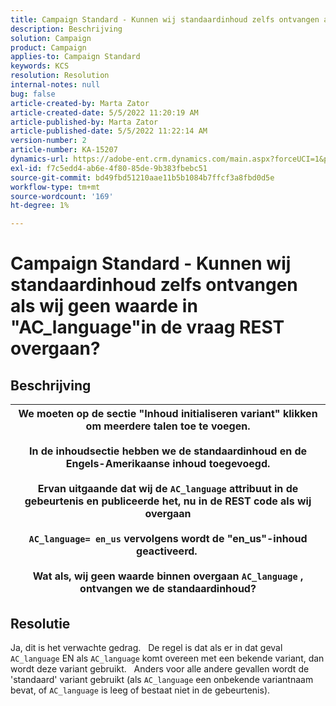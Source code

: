 ```yaml
---
title: Campaign Standard - Kunnen wij standaardinhoud zelfs ontvangen als wij geen waarde in "AC_language"in de vraag REST overgaan?
description: Beschrijving
solution: Campaign
product: Campaign
applies-to: Campaign Standard
keywords: KCS
resolution: Resolution
internal-notes: null
bug: false
article-created-by: Marta Zator
article-created-date: 5/5/2022 11:20:19 AM
article-published-by: Marta Zator
article-published-date: 5/5/2022 11:22:14 AM
version-number: 2
article-number: KA-15207
dynamics-url: https://adobe-ent.crm.dynamics.com/main.aspx?forceUCI=1&pagetype=entityrecord&etn=knowledgearticle&id=64ef1f53-65cc-ec11-a7b5-6045bd00dbbc
exl-id: f7c5edd4-ab6e-4f80-85de-9b383fbebc51
source-git-commit: bd49fbd51210aae11b5b1084b7ffcf3a8fbd0d5e
workflow-type: tm+mt
source-wordcount: '169'
ht-degree: 1%

---
```


# Campaign Standard - Kunnen wij standaardinhoud zelfs ontvangen als wij geen waarde in &quot;AC_language&quot;in de vraag REST overgaan?

## Beschrijving



| We moeten op de sectie &quot;Inhoud initialiseren variant&quot; klikken om meerdere talen toe te voegen.<br>   <br>  In de inhoudsectie hebben we de standaardinhoud en de Engels-Amerikaanse inhoud toegevoegd.<br>   <br>  Ervan uitgaande dat wij de `AC_language` attribuut in de gebeurtenis en publiceerde het, nu in de REST code als wij overgaan<br><br>  `AC_language= en_us` vervolgens wordt de &quot;en_us&quot;-inhoud geactiveerd. <br><br>  Wat als, wij geen waarde binnen overgaan `AC_language` , ontvangen we de standaardinhoud? |
| --- |



## Resolutie


Ja, dit is het verwachte gedrag.
 
De regel is dat als er in dat geval `AC_language` EN als `AC_language` komt overeen met een bekende variant, dan wordt deze variant gebruikt.
 
Anders voor alle andere gevallen wordt de &#39;standaard&#39; variant gebruikt (als `AC_language` een onbekende variantnaam bevat, of `AC_language` is leeg of bestaat niet in de gebeurtenis).
